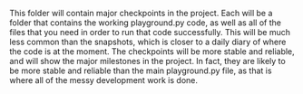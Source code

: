 This folder will contain major checkpoints in the project. Each will be a folder that contains the working playground.py code, as well as all of the files that you need in order to run that code successfully. This will be much less common than the snapshots, which is closer to a daily diary of where the code is at the moment. The checkpoints will be more stable and reliable, and will show the major milestones in the project. In fact, they are likely to be more stable and reliable than the main playground.py file, as that is where all of the messy development work is done. 